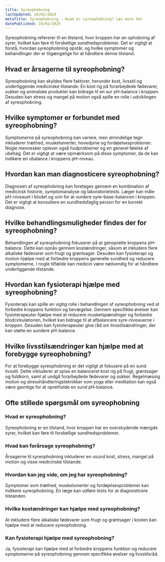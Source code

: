 ```yaml
---
title: Syreophobning
lastUpdated: 24/02/2024
metaTitle: Syreophobning – Hvad er syreophobning? Læs mere her
datePublished: 19/02/2025
---
```


Syreophobning refererer til en tilstand, hvor kroppen har en ophobning af syrer, hvilket kan føre til forskellige sundhedsproblemer. Det er vigtigt at forstå, hvordan syreophobning opstår, og hvilke symptomer og behandlinger der er tilgængelige for at håndtere denne tilstand.

## Hvad er årsagerne til syreophobning?

Syreophobning kan skyldes flere faktorer, herunder kost, livsstil og underliggende medicinske tilstande. En kost rig på forarbejdede fødevarer, sukker og animalske produkter kan bidrage til en sur pH-balance i kroppen. Desuden kan stress og mangel på motion også spille en rolle i udviklingen af syreophobning.

## Hvilke symptomer er forbundet med syreophobning?

Symptomerne på syreophobning kan variere, men almindelige tegn inkluderer træthed, muskelsmerter, hovedpine og fordøjelsesproblemer. Nogle mennesker oplever også hudproblemer og en generel følelse af ubehag. Det er vigtigt at være opmærksom på disse symptomer, da de kan indikere en ubalance i kroppens pH-niveau.

## Hvordan kan man diagnosticere syreophobning?

Diagnosen af syreophobning kan foretages gennem en kombination af medicinsk historie, symptomanalyse og laboratorietests. Læger kan måle pH-niveauet i blodet og urin for at vurdere syre-base-balancen i kroppen. Det er vigtigt at konsultere en sundhedsfaglig person for en korrekt diagnose.

## Hvilke behandlingsmuligheder findes der for syreophobning?

Behandlingen af syreophobning fokuserer på at genoprette kroppens pH-balance. Dette kan opnås gennem kostændringer, såsom at inkludere flere alkaliske fødevarer som frugt og grøntsager. Desuden kan fysioterapi og motion hjælpe med at forbedre kroppens generelle sundhed og reducere symptomerne. I nogle tilfælde kan medicin være nødvendig for at håndtere underliggende tilstande.

## Hvordan kan fysioterapi hjælpe med syreophobning?

Fysioterapi kan spille en vigtig rolle i behandlingen af syreophobning ved at forbedre kroppens funktion og bevægelse. Gennem specifikke øvelser kan fysioterapeuter hjælpe med at reducere muskelspændinger og forbedre blodcirkulationen, hvilket kan bidrage til at afbalancere syre-niveauerne i kroppen. Desuden kan fysioterapeuter give råd om livsstilsændringer, der kan støtte en sundere pH-balance.

## Hvilke livsstilsændringer kan hjælpe med at forebygge syreophobning?

For at forebygge syreophobning er det vigtigt at fokusere på en sund livsstil. Dette inkluderer at spise en balanceret kost rig på frugt, grøntsager og fuldkorn, samt at undgå forarbejdede fødevarer og sukker. Regelmæssig motion og stresshåndteringsteknikker som yoga eller meditation kan også være gavnlige for at opretholde en sund pH-balance.

## Ofte stillede spørgsmål om syreophobning

### Hvad er syreophobning?

Syreophobning er en tilstand, hvor kroppen har en overskydende mængde syrer, hvilket kan føre til forskellige sundhedsproblemer.

### Hvad kan forårsage syreophobning?

Årsagerne til syreophobning inkluderer en usund kost, stress, mangel på motion og visse medicinske tilstande.

### Hvordan kan jeg vide, om jeg har syreophobning?

Symptomer som træthed, muskelsmerter og fordøjelsesproblemer kan indikere syreophobning. En læge kan udføre tests for at diagnosticere tilstanden.

### Hvilke kostændringer kan hjælpe med syreophobning?

At inkludere flere alkaliske fødevarer som frugt og grøntsager i kosten kan hjælpe med at reducere syreophobning.

### Kan fysioterapi hjælpe med syreophobning?

Ja, fysioterapi kan hjælpe med at forbedre kroppens funktion og reducere symptomerne på syreophobning gennem specifikke øvelser og livsstilsråd.
